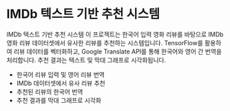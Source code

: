 # IMDb 텍스트 기반 추천 시스템

IMDb 텍스트 기반 추천 시스템
이 프로젝트는 한국어 입력 영화 리뷰를 바탕으로 IMDb 영화 리뷰 데이터셋에서 유사한 리뷰를 추천하는 시스템입니다.
TensorFlow를 활용하여 리뷰 데이터를 벡터화하고, Google Translate API를 통해 한국어와 영어 간 번역을 처리합니다.
추천 결과는 텍스트 및 막대 그래프로 시각화됩니다.


- 한국어 리뷰 입력 및 영어 리뷰 번역
- IMDb 데이터셋에서 유사 리뷰 추천
- 추천된 리뷰의 한국어 번역
- 추천 결과를 막대 그래프로 시각화
